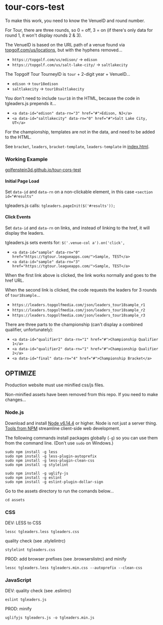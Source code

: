 # tour-cors-test

To make this work, you need to know the VenueID and round number.

For Tour, there are three rounds, so 0 = off, 3 = on (if there's only data for round 1, it won't display rounds 2 & 3).

The VenueID is based on the URL path of a venue found via [topgolf.com/us/locations](https://topgolf.com/us/locations), but with the hyphens removed...

 - `https://topgolf.com/us/edison/` -> `edison`
 - `https://topgolf.com/us/salt-lake-city/` -> `saltlakecity`

The Topgolf Tour TourneyID is `tour` + 2-digit year + VenueID...

 - `edison` -> `tour18edison`
 - `saltlakecity` -> `tour18saltlakecity`

You don't need to include `tour18` in the HTML, because the code in tgleaders.js prepends it...

 - `<a data-id="edison" data-rn="3" href="#">Edison, NJ</a>`
 - `<a data-id="saltlakecity" data-rn="0" href="#">Salt Lake City, UT</a>`

For the championship, templates are not in the data, and need to be added to the HTML.

See `bracket`, `leaders`, `bracket-template`, `leaders-template` in [index.html](blob/master/index.html).



### Working Example

[golfenstein3d.github.io/tour-cors-test](https://golfenstein3d.github.io/tour-cors-test/)

#### Initial Page Load

Set `data-id` and `data-rn` on a non-clickable element, in this case `<section id="#results"`

tgleaders.js calls: `tgleaders.pageInit($('#results'));`

#### Click Events

Set `data-id` and `data-rn` on links, and instead of linking to the href, it will display the leaders.

tgleaders.js sets events for: `$('.venue-col a').on('click',`

- `<a data-id="sample" data-rn="0" href="https://tgtour.leagueapps.com/">Sample, TEST</a>`
- `<a data-id="sample" data-rn="3" href="https://tgtour.leagueapps.com/">Sample, TEST</a>`

When the first link above is clicked, the link works normally and goes to the href URL.

When the second link is clicked, the code requests the leaders for 3 rounds of `tour18sample`...

 - `https://leaders.topgolfmedia.com/json/leaders_tour18sample_r1`
 - `https://leaders.topgolfmedia.com/json/leaders_tour18sample_r2`
 - `https://leaders.topgolfmedia.com/json/leaders_tour18sample_r3`

There are three parts to the championship (can't display a combined qualifier, unfortunately):

 - `<a data-id="qualifier1" data-rn="1" href="#">Championship Qualifier 1</a>`
 - `<a data-id="qualifier2" data-rn="1" href="#">Championship Qualifier 2</a>`
 - `<a data-id="final" data-rn="4" href="#">Championship Bracket</a>`



## OPTIMIZE

Production website must use minified css/js files.

Non-minified assets have been removed from this repo.  If you need to make changes...


### Node.js

Download and install [Node v6.14.4](https://nodejs.org/download/release/v6.14.4/) or higher.
Node is not just a server thing.
[Tools from NPM](https://www.npmjs.com/search?q=keywords:css) streamline client-side web development.

The following commands install packages globally (`-g`) so you can use them from the command line.
(Don't use `sudo` on Windows.)

    sudo npm install -g less
    sudo npm install -g less-plugin-autoprefix
    sudo npm install -g less-plugin-clean-css
    sudo npm install -g stylelint
    
    sudo npm install -g uglify-js
    sudo npm install -g eslint
    sudo npm install -g eslint-plugin-dollar-sign

Go to the assets directory to run the comands below...

    cd assets


### CSS

DEV: LESS to CSS

    lessc tgleaders.less tgleaders.css

quality check (see .stylelintrc)

    stylelint tgleaders.css

PROD: add browser prefixes (see .browserslistrc) and minify

    lessc tgleaders.less tgleaders.min.css --autoprefix --clean-css


### JavaScript

DEV: quality check (see .eslintrc)

    eslint tgleaders.js

PROD: minify

    uglifyjs tgleaders.js -o tgleaders.min.js

